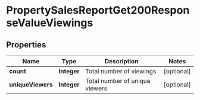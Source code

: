 

# PropertySalesReportGet200ResponseValueViewings


## Properties

| Name | Type | Description | Notes |
|------------ | ------------- | ------------- | -------------|
|**count** | **Integer** | Total number of viewings |  [optional] |
|**uniqueViewers** | **Integer** | Total number of unique viewers |  [optional] |



